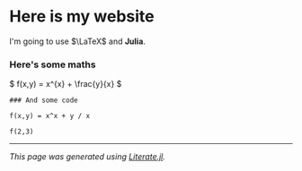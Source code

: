 # Here is my website

I'm going to use $\LaTeX$ and **Julia**.

### Here's some maths

$ f(x,y) = x^{x} + \frac{y}{x} $

```@example test
### And some code

f(x,y) = x^x + y / x

f(2,3)
```

---

*This page was generated using [Literate.jl](https://github.com/fredrikekre/Literate.jl).*

